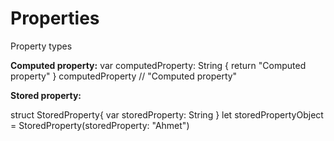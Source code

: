 # Properties
Property types



**Computed property:**
var computedProperty: String {
    return "Computed property"
}
computedProperty //  "Computed property"


**Stored property:**

struct StoredProperty{
var storedProperty: String
}
let storedPropertyObject = StoredProperty(storedProperty: "Ahmet")

